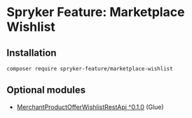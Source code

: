 # Spryker Feature: Marketplace Wishlist



## Installation

```
composer require spryker-feature/marketplace-wishlist
```

## Optional modules
- [MerchantProductOfferWishlistRestApi ^0.1.0](https://github.com/spryker/merchant-product-offer-wishlist-rest-api) (Glue)

